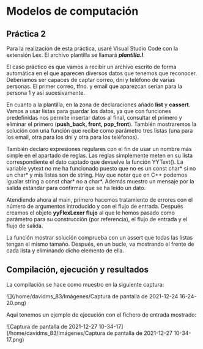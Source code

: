# Modelos de computación

## Práctica 2

Para la realización de esta práctica, usaré Visual Studio Code con la extensión Lex. El archivo plantilla se llamará ***plantilla.l***.

El caso práctico es que vamos a recibir un archivo escrito de forma automática en el que aparecen diversos datos que tenemos que reconocer. Deberíamos ser capaces de captar correo, dni y teléfono de varias personas. El primer correo, tfno. y email que aparezcan serían para la persona 1 y así sucesivamente.

En cuanto a la plantilla, en la zona de declaraciones añado **list** y **cassert**. Vamos a usar listas para guardar los datos, ya que con funciones predefinidas nos permite insertar datos al final, consultar el primero y eliminar el primero (**push_back, front, pop_front**). También mostraremos la solución con una función que recibe como parámetro tres listas (una para los email, otra para los dni y otra para los teléfonos).

También declaro expresiones regulares con el fin de usar un nombre más simple en el apartado de reglas. Las reglas simplemente meten en su lista correspondiente el dato captado que devuelve la función YYText(). La variable yytext no me ha funcionado puesto que no es un const char* si no un char* y mis listas son de string. Hay que notar que en C++ podemos igualar string a const char* no a char*. Además muestro un mensaje por la salida estándar para confirmar que se ha leído un dato.

Atendiendo ahora al main, primero hacemos tratamiento de errores con el número de argumentos introducido y con el flujo de entrada. Después creamos el objeto **yyFlexLexer flujo** al que le hemos pasado como parámetro para su construcción (por referencia), el flujo de entrada y el flujo de salida.

La función mostrar solución comprueba con un assert que todas las listas tengan el mismo tamaño. Después, en un bucle, va mostrando el frente de cada lista y eliminando dicho elemento de ella.



## Compilación, ejecución y resultados

La compilación se hace como muestro en la siguiente captura:

![](/home/davidms_83/Imágenes/Captura de pantalla de 2021-12-24 16-24-20.png)

Aquí tenemos un ejemplo de ejecución con el fichero de entrada mostrado:

![Captura de pantalla de 2021-12-27 10-34-17](/home/davidms_83/Imágenes/Captura de pantalla de 2021-12-27 10-34-17.png)


